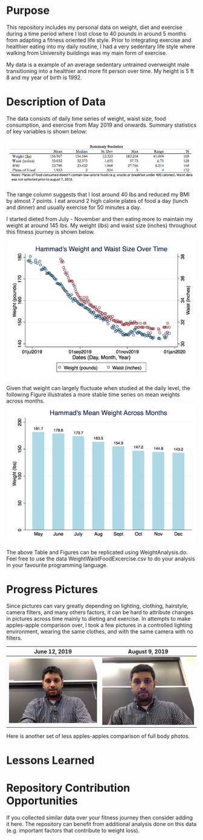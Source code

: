 # Purpose
This repository includes my personal data on weight, diet and exercise during a time period where I lost close to 40 pounds in around 5 months from adapting a fitness oriented life style. Prior to integrating exercise  and healthier eating into my daily routine, I had a very sedentary life style where walking from University buildings was my main form of exercise. 

My data is a example  of an average sedentary untrained overweight male transitioning into a healthier and more fit person over time. My height is 5 ft 8 and my year of birth is 1992. 

# Description of Data

The data consists of daily time series of weight, waist size, food consumption, and exercise from May 2019 and onwards. Summary statistics of key variables is shown below:

![Summary Statistics](/Figures/SummaryStatistics.png)

The range column suggests that I lost around 40 lbs and reduced my BMI by almost 7 points. I eat around 2 high calorie plates of food a day (lunch and dinner) and usually exercise for 50 minutes a day.

I started dieted from July - November and then eating more to maintain my weight at around 145 lbs. My weight (lbs) and waist size (inches) throughout this fitness journey is shown below. 

![Weight and Waist over time](/Figures/WeightWaistTimeSeries.jpg)

Given that weight can largely fluctuate when studied at the daily level, the following Figure illustrates a more stable time series on mean weights across months.
![Mean Weight Across Months](/Figures/MeanWeightMonths.jpg)

The above Table and Figures can be replicated using WeightAnalysis.do. Feel free to use the data WeightWaistFoodExcercise.csv to do your analysis in your favourite programming language. 

# Progress Pictures
Since pictures can vary greatly depending on lighting, clothing, hairstyle, camera filters, and many others factors, it can be hard to attribute changes in pictures across time mainly to dieting and exercise. In attempts to make apples-apple comparison over, I took a few pictures in a controlled lighting environment, wearing the same clothes, and with the same camera with no filters.

June 12, 2019          |  August 9, 2019
:-------------------------:|:-------------------------:
![](/Figures/HammadJune122019.jpg)  |  ![](/Figures/HammadAug92019.jpg)


Here is another set of less apples-apples comparison of full body photos.



# Lessons Learned



# Repository Contribution Opportunities 
If you collected similar data over your fitness journey then consider adding it here. The repository can benefit from additional analysis done on this data (e.g. important factors that contribute to weight loss). 




